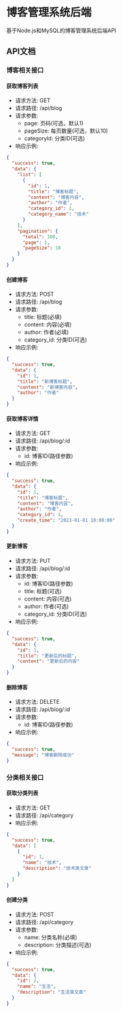 # 博客管理系统后端

基于Node.js和MySQL的博客管理系统后端API

## API文档

### 博客相关接口

#### 获取博客列表
- 请求方法: GET
- 请求路径: /api/blog
- 请求参数:
  - page: 页码(可选，默认1)
  - pageSize: 每页数量(可选，默认10)
  - categoryId: 分类ID(可选)
- 响应示例:
```json
{
  "success": true,
  "data": {
    "list": [
      {
        "id": 1,
        "title": "博客标题",
        "content": "博客内容",
        "author": "作者",
        "category_id": 1,
        "category_name": "技术"
      }
    ],
    "pagination": {
      "total": 100,
      "page": 1,
      "pageSize": 10
    }
  }
}
```

#### 创建博客
- 请求方法: POST
- 请求路径: /api/blog
- 请求参数:
  - title: 标题(必填)
  - content: 内容(必填)
  - author: 作者(必填)
  - category_id: 分类ID(可选)
- 响应示例:
```json
{
  "success": true,
  "data": {
    "id": 1,
    "title": "新博客标题",
    "content": "新博客内容",
    "author": "作者"
  }
}
```

#### 获取博客详情
- 请求方法: GET
- 请求路径: /api/blog/:id
- 请求参数:
  - id: 博客ID(路径参数)
- 响应示例:
```json
{
  "success": true,
  "data": {
    "id": 1,
    "title": "博客标题",
    "content": "博客内容",
    "author": "作者",
    "category_id": 1,
    "create_time": "2023-01-01 10:00:00"
  }
}
```

#### 更新博客
- 请求方法: PUT
- 请求路径: /api/blog/:id
- 请求参数:
  - id: 博客ID(路径参数)
  - title: 标题(可选)
  - content: 内容(可选)
  - author: 作者(可选)
  - category_id: 分类ID(可选)
- 响应示例:
```json
{
  "success": true,
  "data": {
    "id": 1,
    "title": "更新后的标题",
    "content": "更新后的内容"
  }
}
```

#### 删除博客
- 请求方法: DELETE
- 请求路径: /api/blog/:id
- 请求参数:
  - id: 博客ID(路径参数)
- 响应示例:
```json
{
  "success": true,
  "message": "博客删除成功"
}
```

### 分类相关接口

#### 获取分类列表
- 请求方法: GET
- 请求路径: /api/category
- 响应示例:
```json
{
  "success": true,
  "data": [
    {
      "id": 1,
      "name": "技术",
      "description": "技术类文章"
    }
  ]
}
```

#### 创建分类
- 请求方法: POST
- 请求路径: /api/category
- 请求参数:
  - name: 分类名称(必填)
  - description: 分类描述(可选)
- 响应示例:
```json
{
  "success": true,
  "data": {
    "id": 2,
    "name": "生活",
    "description": "生活类文章"
  }
}
```
